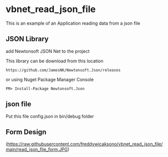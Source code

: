 # vbnet_read_json_file
This is an example of an Application reading data from a json file

## JSON Library
add Newtonsoft JSON Net to the project

This library can be download from this location

    https://github.com/JamesNK/Newtonsoft.Json/releases
    
  or using Nuget Package Manager Console
    
    PM> Install-Package Newtonsoft.Json 
    
## json file
Put this file config.json in bin/debug folder

## Form Design

(https://raw.githubusercontent.com/freddywicaksono/vbnet_read_json_file/main/read_json_file_form.JPG)
